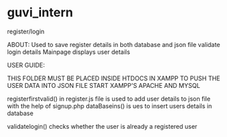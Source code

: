 # guvi_intern
register/login


ABOUT:
     Used to save register details in both database and json file 
     validate login details 
     Mainpage displays user details



USER GUIDE:

THIS FOLDER MUST BE PLACED INSIDE HTDOCS IN XAMPP TO PUSH THE USER DATA INTO JSON FILE
START XAMPP'S APACHE AND MYSQL

registerfirstvalid() in register.js file is used to add user details to json file with the help of signup.php
dataBaseins() is ues to insert users details in database
 
 
validatelogin() checks whether the user is already a registered user 
 
 
 

